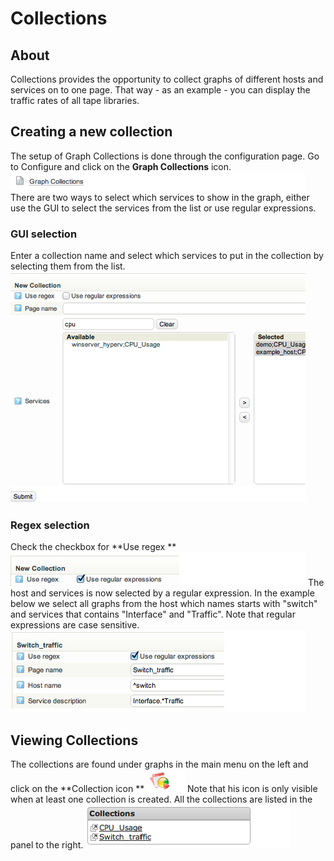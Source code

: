 # Collections

## About

Collections provides the opportunity to collect graphs of different hosts and services on to one page. That way - as an example - you can display the traffic rates of all tape libraries.

## Creating a new collection

The setup of Graph Collections is done through the configuration page.
 Go to Configure and click on the **Graph Collections** icon.
![](attachments/16482349/16679071.png)
 There are two ways to select which services to show in the graph, either use the GUI to select the services from the list or use regular expressions.

### GUI selection

Enter a collection name and select which services to put in the collection by selecting them from the list.
 ![](attachments/16482349/16679077.png)

### Regex selection

Check the checkbox for **Use regex
** ![](attachments/16482349/16679072.png)
 The host and services is now selected by a regular expression.
 In the example below we select all graphs from the host which names starts with "switch" and services that contains "Interface" and "Traffic". Note that regular expressions are case sensitive.
 ![](attachments/16482349/16679078.png)

## Viewing Collections

The collections are found under graphs in the main menu on the left and click on the **Collection icon
** ![](attachments/16482349/16679075.png)
 Note that his icon is only visible when at least one collection is created.
 All the collections are listed in the panel to the right.
 ![](attachments/16482349/16679076.png)
